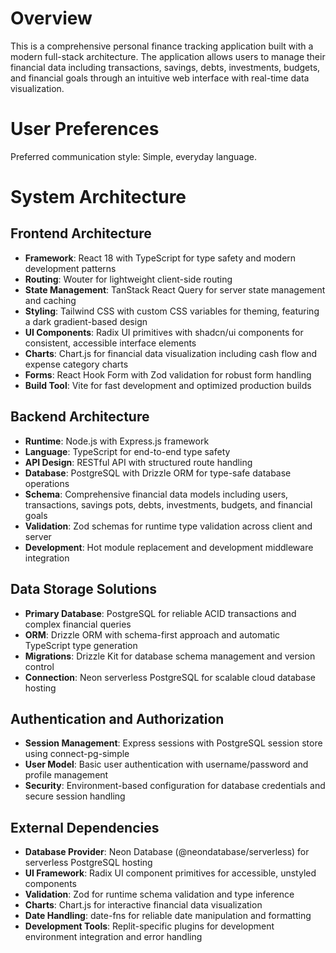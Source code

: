 # Overview

This is a comprehensive personal finance tracking application built with a modern full-stack architecture. The application allows users to manage their financial data including transactions, savings, debts, investments, budgets, and financial goals through an intuitive web interface with real-time data visualization.

# User Preferences

Preferred communication style: Simple, everyday language.

# System Architecture

## Frontend Architecture
- **Framework**: React 18 with TypeScript for type safety and modern development patterns
- **Routing**: Wouter for lightweight client-side routing
- **State Management**: TanStack React Query for server state management and caching
- **Styling**: Tailwind CSS with custom CSS variables for theming, featuring a dark gradient-based design
- **UI Components**: Radix UI primitives with shadcn/ui components for consistent, accessible interface elements
- **Charts**: Chart.js for financial data visualization including cash flow and expense category charts
- **Forms**: React Hook Form with Zod validation for robust form handling
- **Build Tool**: Vite for fast development and optimized production builds

## Backend Architecture
- **Runtime**: Node.js with Express.js framework
- **Language**: TypeScript for end-to-end type safety
- **API Design**: RESTful API with structured route handling
- **Database**: PostgreSQL with Drizzle ORM for type-safe database operations
- **Schema**: Comprehensive financial data models including users, transactions, savings pots, debts, investments, budgets, and financial goals
- **Validation**: Zod schemas for runtime type validation across client and server
- **Development**: Hot module replacement and development middleware integration

## Data Storage Solutions
- **Primary Database**: PostgreSQL for reliable ACID transactions and complex financial queries
- **ORM**: Drizzle ORM with schema-first approach and automatic TypeScript type generation
- **Migrations**: Drizzle Kit for database schema management and version control
- **Connection**: Neon serverless PostgreSQL for scalable cloud database hosting

## Authentication and Authorization
- **Session Management**: Express sessions with PostgreSQL session store using connect-pg-simple
- **User Model**: Basic user authentication with username/password and profile management
- **Security**: Environment-based configuration for database credentials and secure session handling

## External Dependencies
- **Database Provider**: Neon Database (@neondatabase/serverless) for serverless PostgreSQL hosting
- **UI Framework**: Radix UI component primitives for accessible, unstyled components
- **Validation**: Zod for runtime schema validation and type inference
- **Charts**: Chart.js for interactive financial data visualization
- **Date Handling**: date-fns for reliable date manipulation and formatting
- **Development Tools**: Replit-specific plugins for development environment integration and error handling